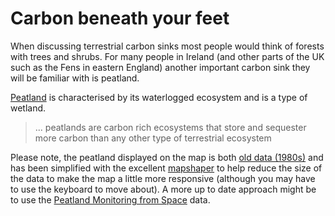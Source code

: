 # Carbon beneath your feet

When discussing terrestrial carbon sinks most people would think of forests with trees and shrubs. For many people in Ireland (and other parts of the UK such as the Fens in eastern England) another important carbon sink they will be familiar with is peatland. 

[Peatland](https://peatlands.org/peatlands/what-are-peatlands/) is characterised by its
waterlogged ecosystem and is a type of wetland.

 > ... peatlands are carbon rich ecosystems that store and sequester more carbon than any other type of terrestrial ecosystem

Please note, the peatland displayed on the map is both [old data (1980s)](https://www.opendatani.gov.uk/dataset/priorityhabitats_peatland) and has been simplified with the excellent [mapshaper](https://mapshaper.org/) to help reduce the size of the data to make the map a little more responsive (although you may have to use the keyboard to move about). A more up to date approach might be to use the [Peatland Monitoring from Space](https://storymaps.arcgis.com/stories/68ac541504fc4714b371b1a33e540c95) data.


